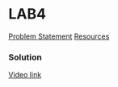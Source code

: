 # LAB4
[Problem Statement](https://github.com/CS232-Labs/Lab5)
[Resources](https://github.com/CS232-Labs/Lab-5---Resources)

### Solution
[Video link](https://drive.google.com/drive/u/1/folders/1bL5ev077Py7WlNyK5mAmo8ShcXGCuUwB)
